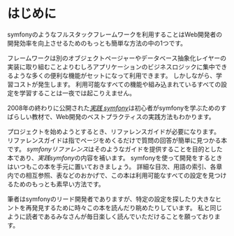 はじめに
========

symfonyのようなフルスタックフレームワークを利用することはWeb開発者の開発効率を向上させるためのもっとも簡単な方法の中の1つです。

フレームワークは別のオブジェクトページャーやデータベース抽象化レイヤーの実装に取り組むことよりむしろアプリケーションのビジネスロジックに集中できるような多くの便利な機能がセットになって利用できます。
しかしながら、学習コストが発生します。
利用可能なすべての機能や組み込まれているすべての設定を学習することは一夜では起こりえません。

2008年の終わりに公開された[*実践 symfony*](http://www.symfony-project.org/jobeet/)は初心者がsymfonyを学ぶためのすばらしい教材で、Web開発のベストプラクティスの実践方法もわかります。

プロジェクトを始めようとするとき、リファレンスガイドが必要になります。
リファレンスガイドは指でページをめくるだけで質問の回答が簡単に見つかる本です。
*symfonyリファレンス*はそのようなガイドを提供することを目的とした本であり、*実践symfony*の内容を補います。
symfonyを使って開発をするときはいつもこの本を手元に置いておきましょう。
詳細な目次、用語の索引、各章内での相互参照、表などのおかげで、この本は利用可能なすべての設定を見つけるためのもっとも素早い方法です。

筆者はsymfonyのリード開発者でありますが、特定の設定を探したり大きなヒントを再発見するために時々この本を読んだり眺めたりしています。
私と同じように読者であるみなさんが毎日楽しく読んでいただけることを願っております。

